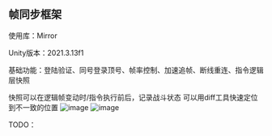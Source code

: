 ## 帧同步框架

使用库：Mirror

Unity版本：2021.3.13f1

基础功能：登陆验证、同号登录顶号、帧率控制、加速追帧、断线重连、指令逻辑层快照

快照可以在逻辑帧变动时/指令执行前后，记录战斗状态
可以用diff工具快速定位到不一致的位置
![image](https://github.com/user-attachments/assets/744b0c80-ee9b-4148-9105-ff047643a919)
![image](https://github.com/user-attachments/assets/ad57e756-9ece-4c79-93fd-d6e14d3f0e8d)


TODO：
